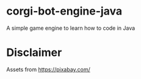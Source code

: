 # corgi-bot-engine-java
A simple game engine to learn how to code in Java

# Disclaimer
Assets from https://pixabay.com/
